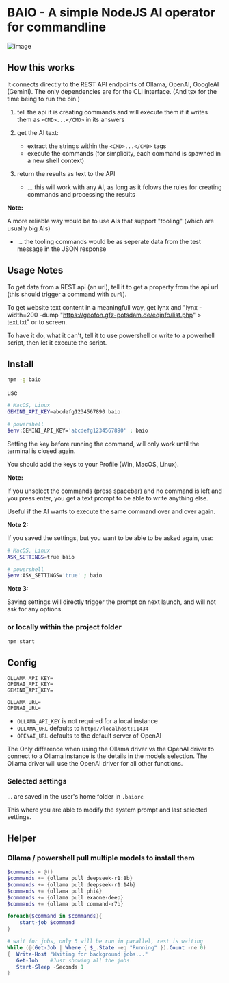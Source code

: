 # BAIO - A simple NodeJS AI operator for commandline

![image](https://gist.github.com/user-attachments/assets/5f398dfe-5e7e-4eca-b4aa-6ea003db961f)

## How this works

It connects directly to the REST API endpoints of Ollama, OpenAI, GoogleAI (Gemini). The only dependencies are for the CLI interface. (And tsx for the time being to run the bin.)

1. tell the api it is creating commands and will execute them if it writes them as `<CMD>...</CMD>` in its answers

2. get the AI text:
    - extract the strings within the `<CMD>...</CMD>` tags
    - execute the commands (for simplicity, each command is spawned in a new shell context)

3. return the results as text to the API
    - ... this will work with any AI, as long as it folows the rules for creating commands and processing the results

**Note:**

A more reliable way would be to use AIs that support "tooling" (which are usually big AIs)
- ... the tooling commands would be as seperate data from the test message in the JSON response

## Usage Notes

To get data from a REST api (an url), tell it to get a property from the api url (this should trigger a command with `curl`).

To get website text content in a meaningfull way, get lynx and "lynx -width=200 -dump "https://geofon.gfz-potsdam.de/eqinfo/list.php" > text.txt" or to screen.

To have it do, what it can't, tell it to use powershell or write to a powerhell script, then let it execute the script.


## Install
```bash
npm -g baio
```

use
```bash
# MacOS, Linux
GEMINI_API_KEY=abcdefg1234567890 baio

# powershell
$env:GEMINI_API_KEY='abcdefg1234567890' ; baio
```

Setting the key before running the command, will only work until the terminal is closed again.

You should add the keys to your Profile (Win, MacOS, Linux).

**Note:**

If you unselect the commands (press spacebar) and no command is left and you press enter, you get a text prompt to be able to write anything else.

Useful if the AI wants to execute the same command over and over again.

**Note 2:**

If you saved the settings, but you want to be able to be asked again, use:
```bash
# MacOS, Linux
ASK_SETTINGS=true baio

# powershell
$env:ASK_SETTINGS='true' ; baio
```

**Note 3:**

Saving settings will directly trigger the prompt on next launch, and will not ask for any options.


### or locally within the project folder

```bash
npm start
```

## Config
```env
OLLAMA_API_KEY=
OPENAI_API_KEY=
GEMINI_API_KEY=

OLLAMA_URL=
OPENAI_URL=
```

- `OLLAMA_API_KEY` is not required for a local instance
- `OLLAMA_URL` defaults to `http://localhost:11434`
- `OPENAI_URL` defaults to the default server of OpenAI

The Only difference when using the Ollama driver vs the OpenAI driver to connect to a Ollama instance is the details in the models selection. The Ollama driver will use the OpenAI driver for all other functions.

### Selected settings
... are saved in the user's home folder in `.baiorc`

This where you are able to modify the system prompt and last selected settings.

## Helper

### Ollama / powershell pull multiple models to install them

```ps1
$commands = @()
$commands += {ollama pull deepseek-r1:8b}
$commands += {ollama pull deepseek-r1:14b}
$commands += {ollama pull phi4}
$commands += {ollama pull exaone-deep}
$commands += {ollama pull command-r7b}

foreach($command in $commands){
    start-job $command
}

# wait for jobs, only 5 will be run in parallel, rest is waiting
While (@(Get-Job | Where { $_.State -eq "Running" }).Count -ne 0)
{  Write-Host "Waiting for background jobs..."
   Get-Job    #Just showing all the jobs
   Start-Sleep -Seconds 1
}
```